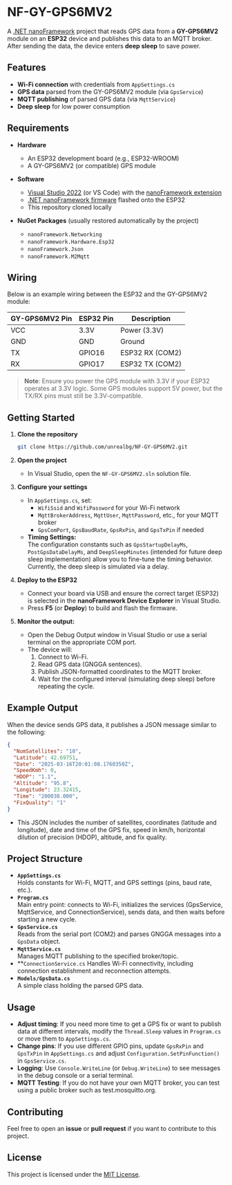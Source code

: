 # NF-GY-GPS6MV2

A [.NET nanoFramework](https://www.nanoframework.net/) project that reads GPS data from a **GY-GPS6MV2** module on an **ESP32** device and publishes this data to an MQTT broker. After sending the data, the device enters **deep sleep** to save power.

## Features

- **Wi-Fi connection** with credentials from `AppSettings.cs`
- **GPS data** parsed from the GY-GPS6MV2 module (via `GpsService`)
- **MQTT publishing** of parsed GPS data (via `MqttService`)
- **Deep sleep** for low power consumption

## Requirements

- **Hardware**  
  - An ESP32 development board (e.g., ESP32-WROOM)  
  - A GY-GPS6MV2 (or compatible) GPS module  

- **Software**  
  - [Visual Studio 2022](https://visualstudio.microsoft.com/) (or VS Code) with the [nanoFramework extension](https://marketplace.visualstudio.com/items?itemName=nanoframework.nanoFramework-VS2019-Extension)  
  - [.NET nanoFramework firmware](https://docs.nanoframework.net/content/getting-started-guides/index.html) flashed onto the ESP32  
  - This repository cloned locally

- **NuGet Packages** (usually restored automatically by the project)  
  - `nanoFramework.Networking`  
  - `nanoFramework.Hardware.Esp32`  
  - `nanoFramework.Json`  
  - `nanoFramework.M2Mqtt`

## Wiring

Below is an example wiring between the ESP32 and the GY-GPS6MV2 module:

| GY-GPS6MV2 Pin | ESP32 Pin | Description          |
|----------------|-----------|----------------------|
| VCC            | 3.3V      | Power (3.3V)         |
| GND            | GND       | Ground               |
| TX             | GPIO16    | ESP32 RX (COM2)      |
| RX             | GPIO17    | ESP32 TX (COM2)      |

> **Note**: Ensure you power the GPS module with 3.3V if your ESP32 operates at 3.3V logic. Some GPS modules support 5V power, but the TX/RX pins must still be 3.3V-compatible.

## Getting Started

1. **Clone the repository**  
   ```bash
   git clone https://github.com/unrealbg/NF-GY-GPS6MV2.git
   
2. **Open the project**  
   - In Visual Studio, open the `NF-GY-GPS6MV2.sln` solution file.

3. **Configure your settings**  
   - In `AppSettings.cs`, set:
     - `WifiSsid` and `WifiPassword` for your Wi-Fi network  
     - `MqttBrokerAddress`, `MqttUser`, `MqttPassword`, etc., for your MQTT broker  
     - `GpsComPort`, `GpsBaudRate`, `GpsRxPin`, and `GpsTxPin` if needed
   - **Timing Settings:**  
     The configuration constants such as `GpsStartupDelayMs`, `PostGpsDataDelayMs`, and `DeepSleepMinutes` (intended for future deep sleep implementation) allow you to fine-tune the timing behavior. Currently, the deep sleep is simulated via a delay.

4. **Deploy to the ESP32**  
   - Connect your board via USB and ensure the correct target (ESP32) is selected in the **nanoFramework Device Explorer** in Visual Studio.  
   - Press **F5** (or **Deploy**) to build and flash the firmware.

5. **Monitor the output:**

   - Open the Debug Output window in Visual Studio or use a serial terminal on the appropriate COM port.
   - The device will:
     1. Connect to Wi-Fi.
     2. Read GPS data (GNGGA sentences).
     3. Publish JSON-formatted coordinates to the MQTT broker.
     4. Wait for the configured interval (simulating deep sleep) before repeating the cycle.

## Example Output

When the device sends GPS data, it publishes a JSON message similar to the following:

```json
{
  "NumSatellites": "10",
  "Latitude": 42.69751,
  "Date": "2025-03-16T20:01:08.1760350Z",
  "SpeedKmh": 0,
  "HDOP": "1.1",
  "Altitude": "95.8",
  "Longitude": 23.32415,
  "Time": "200038.000",
  "FixQuality": "1"
}
```
- This JSON includes the number of satellites, coordinates (latitude and longitude), date and time of the GPS fix, speed in km/h, horizontal dilution of precision (HDOP), altitude, and fix quality.

## Project Structure

- **`AppSettings.cs`**  
  Holds constants for Wi-Fi, MQTT, and GPS settings (pins, baud rate, etc.).
- **`Program.cs`**  
  Main entry point: connects to Wi-Fi, initializes the services (GpsService, MqttService, and ConnectionService), sends data, and then waits before starting a new cycle.
- **`GpsService.cs`**  
  Reads from the serial port (COM2) and parses GNGGA messages into a `GpsData` object.
- **`MqttService.cs`**  
  Manages MQTT publishing to the specified broker/topic.
- **`ConnectionService.cs`
  Handles Wi-Fi connectivity, including connection establishment and reconnection attempts.
- **`Models/GpsData.cs`**  
  A simple class holding the parsed GPS data.

## Usage

- **Adjust timing**: If you need more time to get a GPS fix or want to publish data at different intervals, modify the `Thread.Sleep` values in `Program.cs` or move them to `AppSettings.cs`.
- **Change pins**: If you use different GPIO pins, update `GpsRxPin` and `GpsTxPin` in `AppSettings.cs` and adjust `Configuration.SetPinFunction()` in `GpsService.cs`.
- **Logging**: Use `Console.WriteLine` (or `Debug.WriteLine`) to see messages in the debug console or a serial terminal.
- **MQTT Testing**: If you do not have your own MQTT broker, you can test using a public broker such as test.mosquitto.org.

## Contributing

Feel free to open an **issue** or **pull request** if you want to contribute to this project.

## License

This project is licensed under the [MIT License](https://github.com/unrealbg/NF-GY-GPS6MV2/blob/master/LICENSE.txt).
